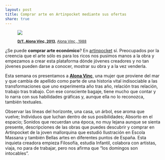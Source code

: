 ```yaml
---
layout: post
title: Comprar arte en Artinpocket mediante sus ofertas
share: true
---
```


<figure class="text-center">
	<img src="http://www.artinpocket.cat/wp-content/uploads/2014/03/dt-alona-vinc-2013-424.jpg">
	<figcaption>
		<p><small><strong><a href="http://www.artinpocket.cat/product/dt-alona-vinc-2013-424/">D/T. Alona Vinç, 2013</a></strong>, <a href="http://www.artinpocket.cat/product-tag/alona-vinc/">Alona Vinç , 1988</a></small></p>
	</figcaption>
</figure>

¿Se puede **comprar arte económico**? En [artinpocket](http://www.artinpocket.cat/) sí. Preocupados por la creencia que el arte sólo es para los ricos nos pusimos manos a la obra y empezamos a crear esta plataforma dónde jóvenes creadores y no tan jóvenes pueden darse a conocer, mostrar su obra y a la vez venderla.

Esta semana os presentamos a **[Alona Vinç](http://www.artinpocket.cat/artist_home.php?$artist_code=406)**, una mujer que proviene del mar y que cambia de apellido como parte de una historia vital indisociable a las transformaciones que uno experimenta año tras año, relación tras relación, trabajo tras trabajo. Con ese consciente bagaje, tiene mucho que contar y lo narra con sus habilidades gráficas y, aunque ella no lo reconozca, también textuales.

Observar las líneas del horizonte, una casa, un árbol, ese aroma que vuelve; Individuos que luchan dentro de sus posibilidades; Absorto en el espacio; Sonidos que recuerdan una época, no muy lejana aunque se sienta presente, descripciones de las obras que puedes descubrir y comprar en Artinpocket de la joven mallorquina que estudió Ilustración en Escola Massana y también Bellas artes en diferentes puntos de España. Esta inquieta creadora empieza Filosofía, estudia Infantil, colabora con artistas, viaja, no para de trabajar, pero nos afirma que “los domingos son intocables”. 